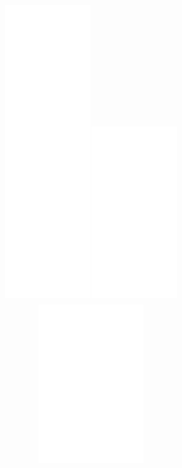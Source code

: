 <p align="center" width="100%">
    <img width="45%" src="/metrics.core.svg">
    <img width="45%" src="/metrics.right.svg"> 
</p>
<p align="center" width="100%">
    <img width="55%" src="/metrics.low.svg">
</p>
